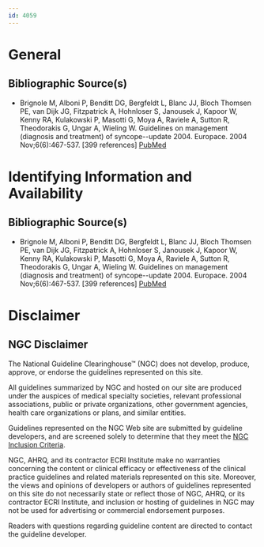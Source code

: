 ```yaml
---
id: 4059
---
```


# General

## Bibliographic Source(s)

- Brignole M, Alboni P, Benditt DG, Bergfeldt L, Blanc JJ, Bloch Thomsen PE, van Dijk JG, Fitzpatrick A, Hohnloser S, Janousek J, Kapoor W, Kenny RA, Kulakowski P, Masotti G, Moya A, Raviele A, Sutton R, Theodorakis G, Ungar A, Wieling W. Guidelines on management (diagnosis and treatment) of syncope--update 2004. Europace. 2004 Nov;6(6):467-537. [399 references] [ PubMed ](http://www.ncbi.nlm.nih.gov/entrez/query.fcgi?cmd=Retrieve&db=pubmed&dopt=Abstract&list_uids=15519256)

# Identifying Information and Availability

## Bibliographic Source(s)

- Brignole M, Alboni P, Benditt DG, Bergfeldt L, Blanc JJ, Bloch Thomsen PE, van Dijk JG, Fitzpatrick A, Hohnloser S, Janousek J, Kapoor W, Kenny RA, Kulakowski P, Masotti G, Moya A, Raviele A, Sutton R, Theodorakis G, Ungar A, Wieling W. Guidelines on management (diagnosis and treatment) of syncope--update 2004. Europace. 2004 Nov;6(6):467-537. [399 references] [ PubMed ](http://www.ncbi.nlm.nih.gov/entrez/query.fcgi?cmd=Retrieve&db=pubmed&dopt=Abstract&list_uids=15519256)

# Disclaimer

## NGC Disclaimer

The National Guideline Clearinghouse™ (NGC) does not develop, produce, approve, or endorse the guidelines represented on this site.

All guidelines summarized by NGC and hosted on our site are produced under the auspices of medical specialty societies, relevant professional associations, public or private organizations, other government agencies, health care organizations or plans, and similar entities.

Guidelines represented on the NGC Web site are submitted by guideline developers, and are screened solely to determine that they meet the [NGC Inclusion Criteria](/help-and-about/summaries/inclusion-criteria).

NGC, AHRQ, and its contractor ECRI Institute make no warranties concerning the content or clinical efficacy or effectiveness of the clinical practice guidelines and related materials represented on this site. Moreover, the views and opinions of developers or authors of guidelines represented on this site do not necessarily state or reflect those of NGC, AHRQ, or its contractor ECRI Institute, and inclusion or hosting of guidelines in NGC may not be used for advertising or commercial endorsement purposes.

Readers with questions regarding guideline content are directed to contact the guideline developer.

